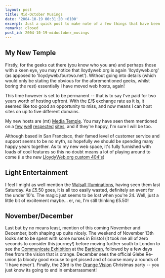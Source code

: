 ```yaml
---
layout: post
title: Mid-October Musings
date: '2004-10-19 00:31:20 +0100'
excerpt: Just a quick post to make note of a few things that have been happening over the last week or three.
remarks: closed
post_id: 2004-10-19-midoctober_musings
---
```

## My New Temple
Firstly, for the geeks out there (you know who you are) and perhaps those with a keen eye, you may notice that lloydyweb.org is again 'lloydyweb.org' (as apposed to 'lloydyweb.fourtwo.net'). Without going into details (which would only be stating the obvious for the aforementioned geeks, whilst boring the rest) essentially I have moved web hosts, again!

This time however is set to be permanent -- that is to say I've paid for two years worth of hosting upfront. With the £/$ exchange rate as it is, it seemed like too good an opportunity to miss, and now means I can host sites on up to five different domains.

My new hosts are (mt) [Media Temple][1]. You may have seen them mentioned on a [few][2] [well][3] [respected][4] [sites][5], and if they're happy, I'm sure I will be too.

Although based in San Francisco, their famed level of customer service and support seems to be no myth, so hopefully we should be spending many happy years together. As to my new web space, it's fully furnished with loads of cool features so this no doubt means a lot of playing around to come (i.e the new [LloydyWeb.org custom 404's][6])

## Light Entertainment
I feel I might as well mention the [Walsall Illuminations][7], having seen them last Saturday. As £5.50 goes, it is all too easily wasted, definitely an event for the under 10's. The magic just seems to be lost when you're 24. Well, just a little bit of excitement maybe... er, no, I'm still thinking £5.50!

## November/December
Last but by no means least, mention of this coming November and December, both shaping up quite nicely. The weekend of November 13th looks set to be spent with some nurses in Bristol (it took me all of zero seconds to consider this journey!) before moving further south to London to see the [Communicate Exhibition][8] at the [Barbican][9], followed by a few days free from the vision that is orange. December sees the official Glebe Re-union (a bloody good excuse to get pissed and of course many a rounds of 'I have never'). Finally, the 23rd is the [Orange Vision][10] Christmas party -- you just know its going to end in embarrassment!

[1]: http://www.mediatemple.net/
[2]: http://www.stopdesign.com/about/hosting/
[3]: http://www.designiskinky.net/
[4]: http://www.k10k.net
[5]: http://www.preloaded.com/
[6]: /404/
[7]: http://www.walsall-lights.com/
[8]: http://www.barbican.org.uk/gallery/Communicate.htm
[9]: http://www.barbican.org.uk/
[10]: http://www.orangevision.co.uk/